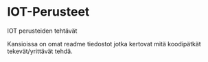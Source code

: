 # IOT-Perusteet
IOT perusteiden tehtävät

Kansioissa on omat readme tiedostot jotka kertovat mitä koodipätkät tekevät/yrittävät tehdä.
